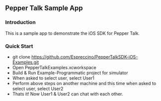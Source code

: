 ## Pepper Talk Sample App

### Introduction
This is a sample app to demonstrate the iOS SDK for Pepper Talk.

### Quick Start
* git clone https://github.com/Espreccino/PepperTalkSDK-iOS-Examples.git
* Open PepperTalkExamples.xcworkspace
* Build & Run Example-Programmatic project for simulator
* When asked to select user, select User1
* Perform above steps on another machine and this time when asked to select user, select User2
* Thats it! Now User1 & User2 can chat with each other.
